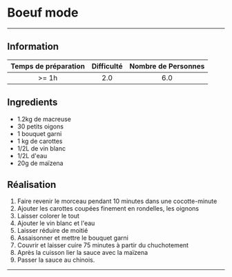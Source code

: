 # Boeuf mode



---

## Information

| Temps de préparation  | Difficulté    | Nombre de Personnes |
|:---------------------:|:-------------:|:-------------------:|
| >= 1h            | 2.0  | 6.0        |

## Ingredients

- 1.2kg de macreuse
- 30 petits oigons
- 1 bouquet garni
- 1 kg de carottes
- 1/2L de vin blanc
- 1/2L d'eau
- 20g de maïzena


## Réalisation

1. Faire revenir le morceau pendant 10 minutes dans une cocotte-minute
1. Ajouter les carottes coupées finement en rondelles, les oignons
1. Laisser colorer le tout
1. Ajouter le vin blanc et l'eau
1. Laisser réduire de moitié
1. Assaisonner et mettre le bouquet garni
1. Couvrir et laisser cuire 75 minutes à partir du chuchotement
1. Après la cuisson lier la sauce avec la maïzena
1. Passer la sauce au chinois.


---


